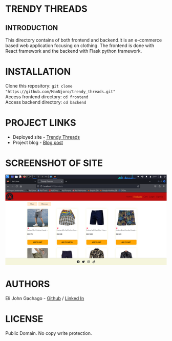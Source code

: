 # TRENDY THREADS
## INTRODUCTION
This directory contains of both frontend and backend.It is an e-commerce based web application focusing on clothing. The frontend is done with React framework and the backend with Flask python framework.

# INSTALLATION
Clone this repository: ```git clone "https://github.com/ManNjoro/trendy_threads.git"```  
Access frontend directory: ```cd frontend```  
Access backend directory: ```cd backend```  

# PROJECT LINKS
- Deployed site - [Trendy Threads](https://mannjoro.github.io/trendy_threads_frontend/)
- Project blog - [Blog post](https://www.linkedin.com/posts/eli-john-gachago-306a23238_react-flask-project-blog-activity-7130501078701228034-pq3x?utm_source=share&utm_medium=member_desktop)

# SCREENSHOT OF SITE
![Products' page](./products.png)

# AUTHORS
Eli John Gachago - [Github](https://github.com/ManNjoro) / [Linked In](www.linkedin.com/in/eli-john-gachago-306a23238)

# LICENSE
Public Domain. No copy write protection.
